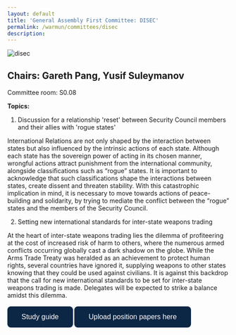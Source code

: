 ```yaml
---
layout: default
title: 'General Assembly First Committee: DISEC'
permalink: /warmun/committees/disec
description:
---
```

![disec](https://user-images.githubusercontent.com/55463665/138574150-7ab72d94-1100-48cf-b539-6a22d89993bc.jpg)
## Chairs: Gareth Pang, Yusif Suleymanov

Committee room: S0.08

<b>Topics:</b>
  1. Discussion for a relationship 'reset' between Security Council members and their allies with 'rogue states'

International Relations are not only shaped by the interaction between states but also influenced by the intrinsic actions of each state. Although each state has the sovereign power of acting in its chosen manner, wrongful actions attract punishment from the international community, alongside classifications such as “rogue” states. It is important to acknowledge that such classifications shape the interactions between states, create dissent and threaten stability. With this catastrophic implication in mind, it is necessary to move towards actions of peace-building and solidarity, by trying to mediate the conflict between the “rogue” states and the members of the Security Council.

  2. Setting new international standards for inter-state weapons trading

At the heart of inter-state weapons trading lies the dilemma of profiteering at the cost of increased risk of harm to others, where the numerous armed conflicts occurring globally cast a dark shadow on the globe. While the Arms Trade Treaty was heralded as an achievement to protect human rights, several countries have ignored it, supplying weapons to other states knowing that they could be used against civilians. It is against this backdrop that the call for new international standards to be set for inter-state weapons trading is made. Delegates will be expected to strike a balance amidst this dilemma.
<br><br>
<a href="https://github.com/warwick-un-society/warwick-un-society.github.io/raw/master/Study%20Guide%20DISEC.pdf"><button style="background-color:#0C2745;border: none; border-radius: 8px; color: white; padding: 15px 32px; text-align: center; text-decoration: none; display: inline-block; font-size: 16px; cursor: pointer;">Study guide</button></a>
<a href="https://drive.google.com/drive/folders/1jBnb620DDrmwLCquIQ9bdfb0bQ1Fz8B5?usp=sharing"><button style="background-color:#0C2745;border: none; border-radius: 8px; color: white; padding: 15px 32px; text-align: center; text-decoration: none; display: inline-block; font-size: 16px; cursor: pointer;">Upload position papers here</button></a>
